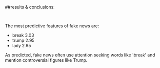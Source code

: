 <br><br>

##results & conclusions:

<br>

The most predictive features of
fake news are:
* break 3.03
* trump 2.95
* lady 2.65

As predicted, fake news often use
attention seeking words like 'break' and
mention controversial figures like Trump.
